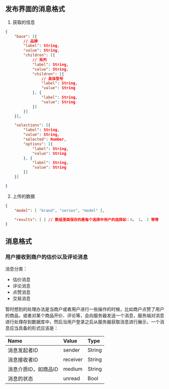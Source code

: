 ## 发布界面的消息格式

1. 获取的信息

```json
{
    "base": [{
        // 品牌
        "label": String,
        "value": String,
        "children": [{
            // 系列
            "label": String,
            "value": String,
            "children": [{
                // 具体型号
                "label": String,
                "value": String
            }, {
                "label": String,
                "value": String
            }]
        }]
    }],

    "selections": [{
        "label": String,
        "value": String,
        "selected": Number,
        "options": [{
            "label": String,
            "value": String
        }, {
            "label": String,
            "value": String
        }]
    }]

}
```

2. 上传的数据

```json
{
    "model": [ "brand", "series", "model" ],

    "results": [ ] // 数组里面保存的是每个选择中用户的选择如：0， 1， 2 等等
}
```

## 消息格式

### 用户接收到商户的估价以及评论消息

消息分类：

- 估价消息
- 评论消息
- 点赞消息
- 交易消息

暂时想到的处理办法是当商户或者用户进行一些操作的时候，比如商户点赞了用户的商品，或者对某个商品开价、评论等，会向服务器发送一个消息，服务端对消息进行处理存到数据库中，然后当用户登录之后从服务器获取消息进行展示，一个消息应当具备的形式应该是：

|Name|Value|Type|
|:-|:-|:-|
|消息发起者ID | sender | String |
消息接收者ID | receiver | String |
消息介质ID，如商品ID | medium | String |
消息的状态 | unread | Bool |

